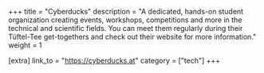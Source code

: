 +++
title = "Cyberducks"
description = "A dedicated, hands-on student organization creating events, workshops, competitions and more in the technical and scientific fields. You can meet them regularly during their Tüftel-Tee get-togethers and check out their website for more information."
weight = 1

[extra]
link_to = "https://cyberducks.at"
category = ["tech"]
+++
